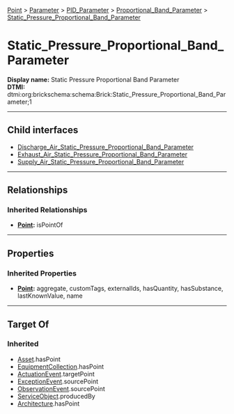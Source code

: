 [Point](../../../../Point.md) > [Parameter](../../../Parameter.md) > [PID_Parameter](../../PID_Parameter.md) > [Proportional_Band_Parameter](../Proportional_Band_Parameter.md) > [Static_Pressure_Proportional_Band_Parameter](#)
# Static_Pressure_Proportional_Band_Parameter

**Display name:** Static Pressure Proportional Band Parameter<br />
**DTMI:** dtmi:org:brickschema:schema:Brick:Static_Pressure_Proportional_Band_Parameter;1

---

## Child interfaces
* [Discharge_Air_Static_Pressure_Proportional_Band_Parameter](Discharge_Air_Static_Pressure_Proportional_Band_Parameter.md)
* [Exhaust_Air_Static_Pressure_Proportional_Band_Parameter](Exhaust_Air_Static_Pressure_Proportional_Band_Parameter.md)
* [Supply_Air_Static_Pressure_Proportional_Band_Parameter](Supply_Air_Static_Pressure_Proportional_Band_Parameter.md)

---

## Relationships
### Inherited Relationships
* **[Point](../../../../Point.md):** isPointOf

---

## Properties
### Inherited Properties
* **[Point](../../../../Point.md):** aggregate, customTags, externalIds, hasQuantity, hasSubstance, lastKnownValue, name

---

## Target Of
### Inherited
* [Asset](../../../../../Asset/Asset.md).hasPoint
* [EquipmentCollection](../../../../../Collection/AssetCollection/EquipmentCollection/EquipmentCollection.md).hasPoint
* [ActuationEvent](../../../../../Event/PointEvent/ActuationEvent.md).targetPoint
* [ExceptionEvent](../../../../../Event/PointEvent/ExceptionEvent.md).sourcePoint
* [ObservationEvent](../../../../../Event/PointEvent/ObservationEvent.md).sourcePoint
* [ServiceObject](../../../../../Information/ServiceObject/ServiceObject.md).producedBy
* [Architecture](../../../../../Space/Architecture/Architecture.md).hasPoint
